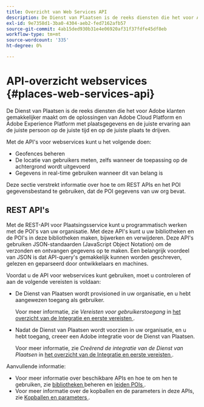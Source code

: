 ```yaml
---
title: Overzicht van Web Services API
description: De Dienst van Plaatsen is de reeks diensten die het voor Adobe klanten gemakkelijker maakt om de oplossingen van Adobe Experience Cloud en Adobe Experience Platform met plaatsgegevens en de juiste ervaring aan de juiste persoon op de juiste tijd en op de juiste plaats te drijven.
exl-id: 9e7358d1-3ba0-4304-aeb2-fed7162afb57
source-git-commit: 4ab15ded930b31e4e06920af31f37fdfe45df8eb
workflow-type: tm+mt
source-wordcount: '335'
ht-degree: 0%

---
```


# API-overzicht webservices {#places-web-services-api}

De Dienst van Plaatsen is de reeks diensten die het voor Adobe klanten gemakkelijker maakt om de oplossingen van Adobe Cloud Platform en Adobe Experience Platform met plaatsgegevens en de juiste ervaring aan de juiste persoon op de juiste tijd en op de juiste plaats te drijven.

Met de API&#39;s voor webservices kunt u het volgende doen:

* Geofences beheren
* De locatie van gebruikers meten, zelfs wanneer de toepassing op de achtergrond wordt uitgevoerd
* Gegevens in real-time gebruiken wanneer dit van belang is

Deze sectie verstrekt informatie over hoe te om REST APIs en het POI gegevensbestand te gebruiken, dat de POI gegevens van uw org bevat.

## REST API&#39;s

Met de REST-API voor Plaatsingsservice kunt u programmatisch werken met de POI&#39;s van uw organisatie. Met deze API&#39;s kunt u uw bibliotheken en de POI&#39;s in deze bibliotheken maken, bijwerken en verwijderen. Deze API&#39;s gebruiken JSON-standaarden (JavaScript Object Notation) om de verzonden en ontvangen gegevens op te maken. Een belangrijk voordeel van JSON is dat API-query&#39;s gemakkelijk kunnen worden geschreven, gelezen en geparseerd door ontwikkelaars en machines.

Voordat u de API voor webservices kunt gebruiken, moet u controleren of aan de volgende vereisten is voldaan:

* De Dienst van Plaatsen wordt provisioned in uw organisatie, en u hebt aangewezen toegang als gebruiker.

  Voor meer informatie, zie *Vereisten voor gebruikerstoegang* in [ het overzicht van de Integratie en eerste vereisten ](/help/web-service-api/adobe-i-o-integration.md).

* Nadat de Dienst van Plaatsen wordt voorzien in uw organisatie, en u hebt toegang, creeer een Adobe integratie voor de Dienst van Plaatsen.

  Voor meer informatie, zie *Creërend de integratie van de Dienst van Plaatsen* in [ het overzicht van de Integratie en eerste vereisten ](/help/web-service-api/adobe-i-o-integration.md).

Aanvullende informatie:

* Voor meer informatie over beschikbare APIs en hoe te om hen te gebruiken, zie [ bibliotheken ](/help/web-service-api/api-usage/manage-libraries/manage-libraries.md) beheren en [ leiden POIs ](/help/web-service-api/api-usage/manage-pois/manage-pois.md).
* Voor meer informatie over de kopballen en de parameters in deze APIs, zie [ Kopballen en parameters ](/help/web-service-api/api-usage/headers-and-parameters.md).
